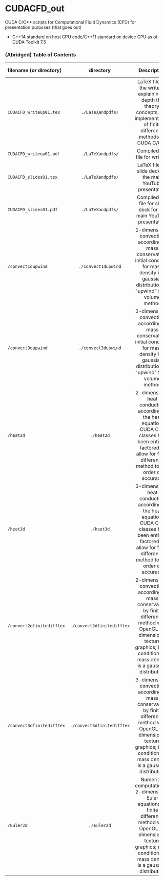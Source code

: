 # CUDACFD_out
CUDA C/C++ scripts for Computational Fluid Dynamics (CFD) for presentation purposes (that goes out)

- C++14 standard on host CPU code/C++11 standard on device GPU as of CUDA Toolkit 7.5 

### (Abridged) Table of Contents

| filename (or directory) | directory | Description | related YouTube link (if there is one) |
| :---------------------- | :-------: | :---------: | -------------------------------------: |
| `CUDACFD_writeup01.tex` | `./LaTeXandpdfs/` | LaTeX file for the writeup explaining in depth the theory, concepts, and implementation of finite difference methods on CUDA C/C++ | [presentation the writeup accompanies](https://youtu.be/xQnEQMrol5I)  |
| `CUDACFD_writeup01.pdf` | `./LaTeXandpdfs/` | Compiled pdf file for writeup | [presentation the writeup accompanies](https://youtu.be/xQnEQMrol5I) |
| `CUDACFD_slides01.tex`  | `./LaTeXandpdfs/` | LaTeX file for slide deck for the main YouTube presentation | [presentation that uses the slide deck](https://youtu.be/xQnEQMrol5I) |
| `CUDACFD_slides01.pdf`  | `./LaTeXandpdfs/` | Compiled pdf file for slide deck for the main YouTube presentation | [presentation that uses the slide deck](https://youtu.be/xQnEQMrol5I) |
| `/convect1dupwind`   | `./convect1dupwind`  | 1-dimensional convection according to mass conservation; initial condition for mass density is a gaussian distribution by "upwind" finite volume method | [screen capture of a convect1dupwind run](https://youtu.be/mRJGl0yfiH8) |
| `/convect3dupwind`   | `./convect3dupwind`  | 3-dimensional convection according to mass conservation; initial condition for mass density is a gaussian distribution by "upwind" finite volume method | [screen capture of a convect3dupwind run](https://youtu.be/s1H1zDkpwTQ) |
| `/heat2d`            | `./heat2d`           | 2-dimensional heat conduction according to the heat equation; CUDA C++ classes has been entirely factored to allow for finite difference method to any order of accuracy | [screen capture of heat2d run](https://youtu.be/oAkOcf8g_TQ)  |
| `/heat3d`            | `./heat3d`           | 3-dimensional heat conduction according to the heat equation; CUDA C++ classes has been entirely factored to allow for finite difference method to any order of accuracy | [screen capture of heat3d run](https://youtu.be/LTl9eGs_oIA)  |
| `/convect2dfinitedifftex`   | `./convect2dfinitedifftex`  | 2-dimensional convection according to mass conservation by finite difference method with OpenGL 2-dimensional texture graphics; initial condition for mass density is a gaussian distribution | [screen capture of a convect2dfinitedifftex run](https://youtu.be/RGQOIX70jvg) |
| `/convect3dfinitedifftex`   | `./convect3dfinitedifftex`  | 3-dimensional convection according to mass conservation by finite difference method with OpenGL 2-dimensional texture graphics; initial condition for mass density is a gaussian distribution | [screen capture of a convect3dfinitedifftex run](https://youtu.be/mhXK6xtMz44) |
| `/Euler2d`   | `./Euler2d`  | Numerical computation of 2-dimensional Euler equations by finite difference method with OpenGL 2-dimensional texture graphics; initial condition for mass density is a gaussian distribution | [screen capture of a Euler2d run](https://youtu.be/KLIfUj3V8pY) |


